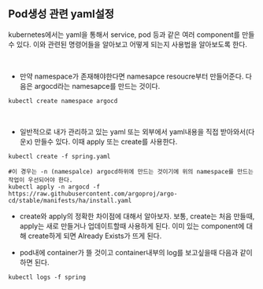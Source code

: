 ## Pod생성 관련 yaml설정

kubernetes에서는 yaml을 통해서 service, pod 등과 같은 여러 component를 만들수 있다. 이와 관련된 명령어들을 알아보고 어떻게 되는지 사용법을 알아보도록 한다.

<br>

- 만약 namespace가 존재해야한다면 namesapce resoucre부터 만들어준다. 다음은 argocd라는 namesapce를 만드는 것이다.
``` shell
kubectl create namespace argocd
```
<br>

- 일반적으로 내가 관리하고 있는 yaml 또는 외부에서 yaml내용을 직접 받아와서(다운x) 만들수 있다. 이때 apply 또는 create를 사용한다.

``` shell
kubectl create -f spring.yaml

#이 경우는 -n (namespalce) argocd하위에 만드는 것이기에 위의 namespace를 만드는 작업이 우선되어야 한다.
kubectl apply -n argocd -f https://raw.githubusercontent.com/argoproj/argo-cd/stable/manifests/ha/install.yaml
```
* create와 apply의 정확한 차이점에 대해서 알아보자.
  보통, create는 처음 만들때, apply는 새로 만들거나 업데이트할때 사용하게 된다. 이미 있는 component에 대해 create하게 되면 Already Exists가 뜨게 된다.


- pod내에 container가 뜰 것이고 container내부의 log를 보고싶을때 다음과 같이 하면 된다.
``` shell
kubectl logs -f spring
```
